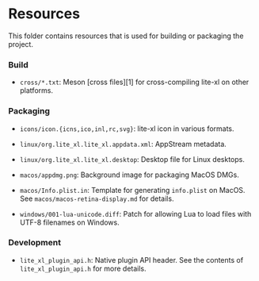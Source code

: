 # Resources

This folder contains resources that is used for building or packaging the project.

### Build

- `cross/*.txt`: Meson [cross files][1] for cross-compiling lite-xl on other platforms.

### Packaging

- `icons/icon.{icns,ico,inl,rc,svg}`: lite-xl icon in various formats.
- `linux/org.lite_xl.lite_xl.appdata.xml`: AppStream metadata.
- `linux/org.lite_xl.lite_xl.desktop`: Desktop file for Linux desktops.
- `macos/appdmg.png`: Background image for packaging MacOS DMGs.
- `macos/Info.plist.in`: Template for generating `info.plist` on MacOS. See `macos/macos-retina-display.md` for details.

- `windows/001-lua-unicode.diff`: Patch for allowing Lua to load files with UTF-8 filenames on Windows.

### Development

- `lite_xl_plugin_api.h`: Native plugin API header. See the contents of `lite_xl_plugin_api.h` for more details.
